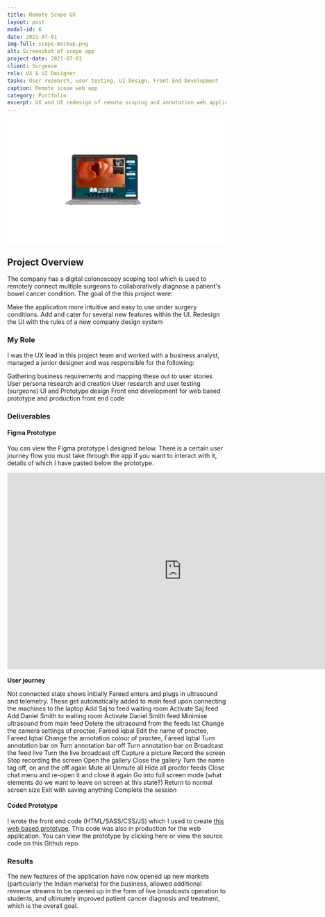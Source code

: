 ```yaml
---
title: Remote Scope UX
layout: post
modal-id: 6
date: 2021-07-01
img-full: scope-mockup.png
alt: Screenshot of scope app
project-date: 2021-07-01
client: Surgeese
role: UX & UI Designer
tasks: User research, user testing, UI Design, Front End Development
caption: Remote scope web app
category: Portfolio
excerpt: UX and UI redesign of remote scoping and annotation web application. 
---
```



<div><img src="img/figma-mockup.png" alt="Mockup of Scope app on a Macbook" /></div>


## Project Overview

The company has a digital colonoscopy scoping tool which is used to remotely connect multiple surgeons to collaboratively diagnose a patient's bowel cancer condition.  The goal of the this project were:

Make the application more intuitive and easy to use under surgery conditions.
Add and cater for several new features within the UI.
Redesign the UI with the rules of a new company design system

### My Role

I was the UX lead in this project team and worked with a business analyst, managed a junior designer and was responsible for the following: 

Gathering business requirements and mapping these out to user stories
User persona research and creation
User research and user testing (surgeons) 
UI and Prototype design
Front end development for web based prototype and production front end code

### Deliverables

#### Figma Prototype

You can view the Figma prototype I designed below.  There is a certain user journey flow you must take through the app if you want to interact with it, details of which I have pasted below the prototype.

<iframe style="border: 1px solid rgba(0, 0, 0, 0.1);" width="800" height="450" src="https://www.figma.com/embed?embed_host=share&url=https%3A%2F%2Fwww.figma.com%2Ffile%2F18Ggd0LZqRPhmDzgEmokrN%2FScope-2.0%3Fnode-id%3D0%253A1" allowfullscreen></iframe>

**User journey**

Not connected state shows initially
Fareed enters and plugs in ultrasound and telemetry. These get automatically added to main feed upon connecting the machines to the laptop
Add Saj to feed waiting room
Activate Saj feed
Add Daniel Smith to waiting room
Activate Daniel Smith feed
Minimise ultrasound from main feed
Delete the ultrasound from the feeds list 
Change the camera settings of proctee, Fareed Iqbal
Edit the name of proctee, Fareed Iqbal
Change the annotation colour of proctee, Fareed Iqbal
Turn annotation bar on
Turn annotation bar off
Turn annotation bar on
Broadcast the feed live
Turn the live broadcast off
Capture a picture
Record the screen
Stop recording the screen
Open the gallery
Close the gallery
Turn the name tag off, on and the off again
Mute all
Unmute all
Hide all proctor feeds
Close chat menu and re-open it and close it again
Go into full screen mode (what elements do we want to leave on screen at this state?)
Return to normal screen size 
Exit with saving anything
Complete the session

#### Coded Prototype

I wrote the front end code (HTML/SASS/CSS/JS) which I used to create <a href="scope2/index.htm">this web based prototype</a>.  This code was also in production for the web application.  You can view the prototype by clicking here or <view href="https://github.com/johnasp/scope2.0">view the source code on this Github repo</a>. 



### Results

The new features of the application have now opened up new markets (particularly the Indian markets) for the business, allowed additional revenue streams to be opened up in the form of live broadcasts operation to students, and ultimately improved patient cancer diagnosis and treatment, which is the overall goal. 
